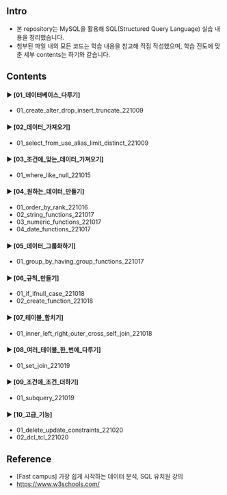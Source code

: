 ####  
## Intro  
- 본 repository는 MySQL을 활용해 SQL(Structured Query Language) 실습 내용을 정리했습니다.  
- 첨부된 파일 내의 모든 코드는 학습 내용을 참고해 직접 작성했으며, 학습 진도에 맞춘 세부 contents는 하기와 같습니다.  
####  
## Contents  
#### ► [01_데이터베이스_다루기]   
- 01_create_alter_drop_insert_truncate_221009  
####  
#### ► [02_데이터_가져오기]  
- 01_select_from_use_alias_limit_distinct_221009  
####  
#### ► [03_조건에_맞는_데이터_가져오기]  
- 01_where_like_null_221015  
####  
#### ► [04_원하는_데이터_만들기]  
- 01_order_by_rank_221016  
- 02_string_functions_221017
- 03_numeric_functions_221017
- 04_date_functions_221017
#### ► [05_데이터_그룹화하기]  
- 01_group_by_having_group_functions_221017 
####  
#### ► [06_규칙_만들기]  
- 01_if_ifnull_case_221018 
- 02_create_function_221018
####  
#### ► [07_테이블_합치기]  
- 01_inner_left_right_outer_cross_self_join_221018
#### 
#### ► [08_여러_테이블_한_번에_다루기]  
- 01_set_join_221019
#### 
#### ► [09_조건에_조건_더하기]  
- 01_subquery_221019
#### 
#### ► [10_고급_기능]  
- 01_delete_update_constraints_221020
- 02_dcl_tcl_221020
#### 
## Reference  
- [Fast campus] 가장 쉽게 시작하는 데이터 분석, SQL 유치원 강의  
- https://www.w3schools.com/  
####  
